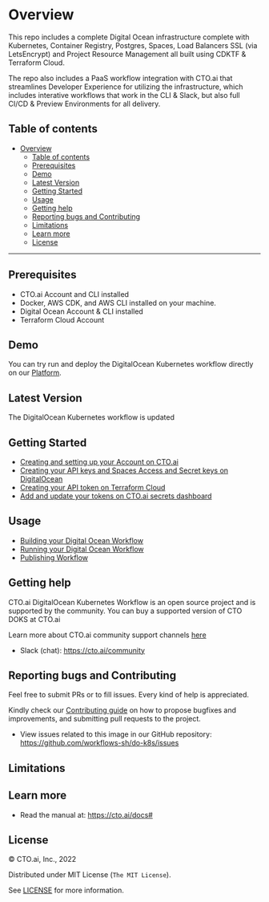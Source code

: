 # Overview

This repo includes a complete Digital Ocean infrastructure complete with Kubernetes, Container Registry, Postgres, Spaces, Load Balancers
SSL (via LetsEncrypt) and Project Resource Management all built using CDKTF & Terraform Cloud.

The repo also includes a PaaS workflow integration with CTO.ai that streamlines Developer Experience for utilizing the infrastructure, 
which includes interative workflows that work in the CLI & Slack, but also full CI/CD & Preview Environments for all delivery.


## Table of contents

- [Overview](#overview)
  - [Table of contents](#table-of-contents)
  - [Prerequisites](#prerequisites)
  - [Demo](#demo)
  - [Latest Version](#latest-version)
  - [Getting Started](#getting-started)
  - [Usage](#usage)
  - [Getting help](#getting-help)
  - [Reporting bugs and Contributing](#reporting-bugs-and-contributing)
  - [Limitations](#limitations)
  - [Learn more](#learn-more)
  - [License](#license)

---

## Prerequisites

- CTO.ai Account and CLI installed 
- Docker, AWS CDK, and AWS CLI installed on your machine.
- Digital Ocean Account & CLI installed 
- Terraform Cloud Account 


## Demo 

You can try run and deploy the DigitalOcean Kubernetes workflow directly on our [Platform](CTO.ai).

## Latest Version 

The DigitalOcean Kubernetes workflow is updated 


## Getting Started 

- [Creating and setting up your Account on CTO.ai](https://cto.ai/auth/realms/ops/protocol/openid-connect/registrations?client_id=www&redirect_uri=https://cto.ai/questions&response_mode=fragment&response_type=code&scope=openid&nonce=d2e4022c-04e1-4f70-910c-31a9d25ef321)
- [Creating your API keys and Spaces Access and Secret keys on DigitalOcean]()
- [Creating your API token on Terraform Cloud]()
- [Add and update your tokens on CTO.ai secrets dashboard]()

## Usage 

- [Building your Digital Ocean Workflow]()
- [Running your Digital Ocean Workflow]()
- [Publishing Workflow]()


## Getting help 

CTO.ai DigitalOcean Kubernetes Workflow is an open source project and is supported by the community. You can buy a supported version of CTO DOKS at CTO.ai

Learn more about CTO.ai community support channels [here](https://cto.ai/community)

- Slack (chat): https://cto.ai/community


## Reporting bugs and Contributing 

Feel free to submit PRs or to fill issues. Every kind of help is appreciated.

Kindly check our [Contributing guide]() on how to propose bugfixes and improvements, and submitting pull requests to the project.

- View issues related to this image in our GitHub repository: https://github.com/workflows-sh/do-k8s/issues


## Limitations 


## Learn more 

- Read the manual at: https://cto.ai/docs#


## License 

&copy; CTO.ai, Inc., 2022

Distributed under MIT License (`The MIT License`).

See [LICENSE](LICENSE) for more information.
